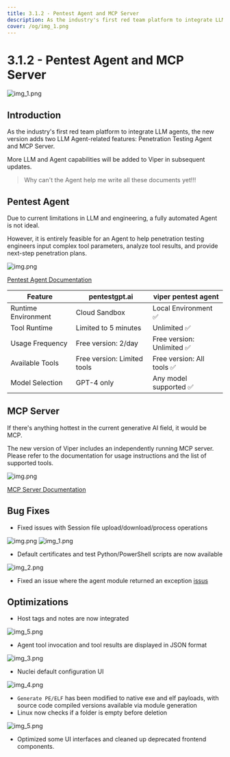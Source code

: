 ```yaml
---
title: 3.1.2 - Pentest Agent and MCP Server
description: As the industry's first red team platform to integrate LLM agents, the new version adds two LLM Agent-related features - Penetration Testing Agent and MCP Server.
cover: /og/img_1.png
---
```


# 3.1.2 - Pentest Agent and MCP Server

![img_1.png](3_1_2_Pentest_Agent_and_MCP_server/img_1.png)

## Introduction

As the industry's first red team platform to integrate LLM agents, the new version adds two LLM Agent-related features: Penetration Testing Agent and MCP Server.

More LLM and Agent capabilities will be added to Viper in subsequent updates.

> Why can't the Agent help me write all these documents yet!!!

## Pentest Agent

Due to current limitations in LLM and engineering, a fully automated Agent is not ideal.

However, it is entirely feasible for an Agent to help penetration testing engineers input complex tool parameters, analyze tool results, and provide next-step penetration plans.

![img.png](../module/img/AI_Agent_Session_LangGraph_Pentest/img.png)

[Pentest Agent Documentation](./../module/AI_Agent_Session_LangGraph_Pentest.md)

| Feature             | pentestgpt.ai               | viper pentest agent       |
|---------------------|-----------------------------|---------------------------|
| Runtime Environment | Cloud Sandbox               | Local Environment ✅       |
| Tool Runtime        | Limited to 5 minutes        | Unlimited ✅               |
| Usage Frequency     | Free version: 2/day         | Free version: Unlimited ✅ |
| Available Tools     | Free version: Limited tools | Free version: All tools ✅ |
| Model Selection     | GPT-4 only                  | Any model supported ✅     |

## MCP Server

If there's anything hottest in the current generative AI field, it would be MCP.

The new version of Viper includes an independently running MCP server. Please refer to the documentation for usage instructions and the list of supported tools.

![img.png](../guide/webp/mcpserver/img.png)

[MCP Server Documentation](./../guide/mcpserver.md)

## Bug Fixes

- Fixed issues with Session file upload/download/process operations

![img.png](3_1_2_Pentest_Agent_and_MCP_server/img.png)
![img_1.png](3_1_2_Pentest_Agent_and_MCP_server/img_7.png)

- Default certificates and test Python/PowerShell scripts are now available

![img_2.png](3_1_2_Pentest_Agent_and_MCP_server/img_2.png)

- Fixed an issue where the agent module returned an exception [issus](https://github.com/FunnyWolf/Viper/issues/238)

## Optimizations

- Host tags and notes are now integrated

![img_5.png](3_1_2_Pentest_Agent_and_MCP_server/img_5.png)

- Agent tool invocation and tool results are displayed in JSON format

![img_3.png](3_1_2_Pentest_Agent_and_MCP_server/img_3.png)

- Nuclei default configuration UI

![img_4.png](3_1_2_Pentest_Agent_and_MCP_server/img_4.png)

- `Generate PE/ELF` has been modified to native exe and elf payloads, with source code compiled versions available via module generation
- Linux now checks if a folder is empty before deletion

![img_5.png](3_1_2_Pentest_Agent_and_MCP_server/img_6.png)

- Optimized some UI interfaces and cleaned up deprecated frontend components.